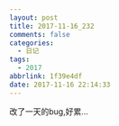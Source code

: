 ```yaml
---
layout: post
title: 2017-11-16_232
comments: false
categories:
  - 日记
tags:
  - 2017
abbrlink: 1f39e4df
date: 2017-11-16 22:14:33
---
```


  改了一天的bug,好累...
